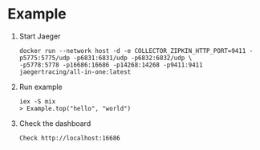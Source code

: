 # Example

1. Start Jaeger

    ```shell
    docker run --network host -d -e COLLECTOR_ZIPKIN_HTTP_PORT=9411 -p5775:5775/udp -p6831:6831/udp -p6832:6832/udp \
    -p5778:5778 -p16686:16686 -p14268:14268 -p9411:9411 jaegertracing/all-in-one:latest
    ```

2. Run example

    ```shell
    iex -S mix
    > Example.top("hello", "world")
    ```

3. Check the dashboard

    ```shell
    Check http://localhost:16686
    ```
